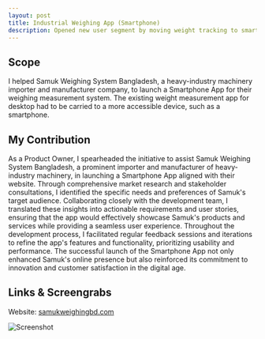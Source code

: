 ```yaml
---
layout: post
title: Industrial Weighing App (Smartphone)
description: Opened new user segment by moving weight tracking to smartphones.
---
```


## Scope

I helped Samuk Weighing System Bangladesh, a heavy-industry machinery importer and manufacturer company, to launch a Smartphone App for their weighing measurement system. The existing weight measurement app for desktop had to be carried to a more accessible device, such as a smartphone. 


## My Contribution

As a Product Owner, I spearheaded the initiative to assist Samuk Weighing System Bangladesh, a prominent importer and manufacturer of heavy-industry machinery, in launching a Smartphone App aligned with their website. Through comprehensive market research and stakeholder consultations, I identified the specific needs and preferences of Samuk's target audience. Collaborating closely with the development team, I translated these insights into actionable requirements and user stories, ensuring that the app would effectively showcase Samuk's products and services while providing a seamless user experience. Throughout the development process, I facilitated regular feedback sessions and iterations to refine the app's features and functionality, prioritizing usability and performance. The successful launch of the Smartphone App not only enhanced Samuk's online presence but also reinforced its commitment to innovation and customer satisfaction in the digital age.


## Links & Screengrabs

Website: [samukweighingbd.com](https://www.samukweighingbd.com/)

![Screenshot](/assets/images/project-website-sc1.jpg)


